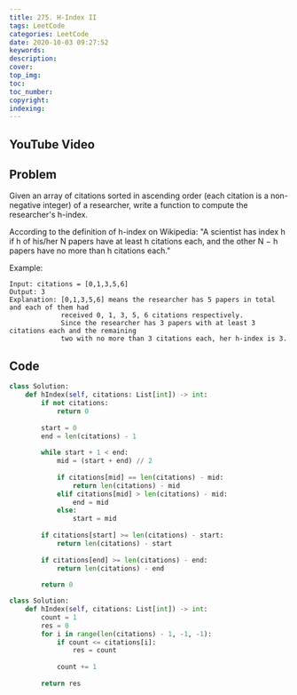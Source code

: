 ```yaml
---
title: 275. H-Index II
tags: LeetCode
categories: LeetCode
date: 2020-10-03 09:27:52
keywords:
description:
cover:
top_img:
toc:
toc_number:
copyright:
indexing:
---
```

## YouTube Video


## Problem
Given an array of citations sorted in ascending order (each citation is a non-negative integer) of a researcher, write a function to compute the researcher's h-index.

According to the definition of h-index on Wikipedia: "A scientist has index h if h of his/her N papers have at least h citations each, and the other N − h papers have no more than h citations each."

Example:
```
Input: citations = [0,1,3,5,6]
Output: 3 
Explanation: [0,1,3,5,6] means the researcher has 5 papers in total and each of them had 
             received 0, 1, 3, 5, 6 citations respectively. 
             Since the researcher has 3 papers with at least 3 citations each and the remaining 
             two with no more than 3 citations each, her h-index is 3.
```
## Code
```python
class Solution:
    def hIndex(self, citations: List[int]) -> int:
        if not citations:
            return 0
        
        start = 0
        end = len(citations) - 1
        
        while start + 1 < end:
            mid = (start + end) // 2
            
            if citations[mid] == len(citations) - mid:
                return len(citations) - mid
            elif citations[mid] > len(citations) - mid:
                end = mid
            else:
                start = mid
        
        if citations[start] >= len(citations) - start:
            return len(citations) - start
        
        if citations[end] >= len(citations) - end:
            return len(citations) - end
        
        return 0
```

```python
class Solution:
    def hIndex(self, citations: List[int]) -> int:
        count = 1
        res = 0
        for i in range(len(citations) - 1, -1, -1):
            if count <= citations[i]:
                res = count
            
            count += 1
        
        return res
```